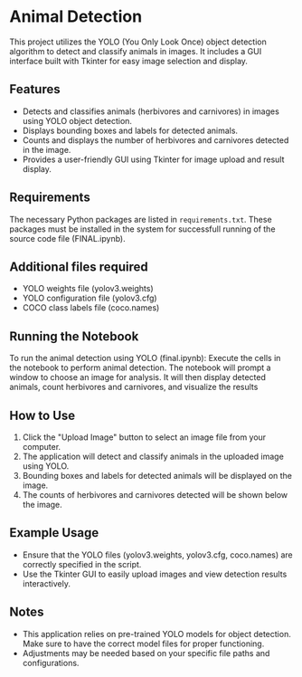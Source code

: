 # Animal Detection 

This project utilizes the YOLO (You Only Look Once) object detection algorithm to detect and classify animals in images. It includes a GUI interface built with Tkinter for easy image selection and display.

## Features

- Detects and classifies animals (herbivores and carnivores) in images using YOLO object detection.
- Displays bounding boxes and labels for detected animals.
- Counts and displays the number of herbivores and carnivores detected in the image.
- Provides a user-friendly GUI using Tkinter for image upload and result display.

## Requirements

The necessary Python packages are listed in `requirements.txt`. These packages must be installed in the system for successfull running of the source code file (FINAL.ipynb).

## Additional files required 

- YOLO weights file (yolov3.weights)
- YOLO configuration file (yolov3.cfg)
- COCO class labels file (coco.names)

## Running the Notebook

To run the animal detection using YOLO (final.ipynb):
Execute the cells in the notebook to perform animal detection. The notebook will prompt a window to choose an image for analysis. It will then display detected animals, count herbivores and carnivores, and visualize the results

## How to Use
1. Click the "Upload Image" button to select an image file from your computer.
2. The application will detect and classify animals in the uploaded image using YOLO.
3. Bounding boxes and labels for detected animals will be displayed on the image.
4. The counts of herbivores and carnivores detected will be shown below the image.

## Example Usage
- Ensure that the YOLO files (yolov3.weights, yolov3.cfg, coco.names) are correctly specified in the script.
- Use the Tkinter GUI to easily upload images and view detection results interactively.

## Notes
- This application relies on pre-trained YOLO models for object detection. Make sure to have the correct model files for proper functioning.
- Adjustments may be needed based on your specific file paths and configurations.
